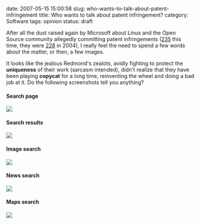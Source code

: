 date: 2007-05-15 15:00:58
slug: who-wants-to-talk-about-patent-infringement
title: Who wants to talk about patent infringement?
category: Software
tags: opinion
status: draft

After all the dust raised again by Microsoft about Linux and the Open Source
community allegedly committing patent infringements
([235](http://money.cnn.com/magazines/fortune/fortune_archive/2007/05/28/100033867/index.htm?section=money_latest)
this time, they were [228](http://news.bbc.co.uk/2/hi/business/4021775.stm) in
2004), I really feel the need to spend a few words about the matter, or then, a
few images.

It looks like the jealous Redmond's zealots, avidly fighting to protect the
**uniqueness** of their work (sarcasm intended), didn't realize that they have
been playing **copycat** for a long time, reinventing the wheel and doing a bad
job at it. Do the following screenshots tell you anything?


#### Search page

[![][1]][1]

#### Search results

[![][2]][2]


#### Image search

[![][3]][3]


#### News search

[![][4]][4]


#### Maps search

[![][5]][5]

[1]: |filename|/images/2007_patent_infringement_1.png
[2]: |filename|/images/2007_patent_infringement_2.png
[3]: |filename|/images/2007_patent_infringement_3.png
[4]: |filename|/images/2007_patent_infringement_4.png
[5]: |filename|/images/2007_patent_infringement_5.png

